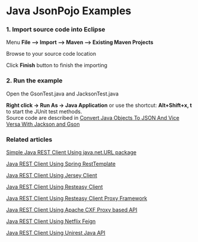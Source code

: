 # Java JsonPojo Examples 


### 1. Import source code into Eclipse

Menu **File –> Import –> Maven –> Existing Maven Projects**

Browse to your source code location

Click **Finish** button to finish the importing

### 2. Run the example

Open the GsonTest.java and JacksonTest.java

**Right click -> Run As -> Java Application** or use the shortcut: **Alt+Shift+x, t** to start the JUnit test methods.  
Source code are described in [Convert Java Objects To JSON And Vice Versa With Jackson and Gson](http://howtoprogram.xyz/2016/07/01/convert-java-objects-json-vice-versa/)

### Related articles

[Simple Java REST Client Using java.net.URL package](http://howtoprogram.xyz/2016/07/02/simple-java-rest-client-using-java-net-url-package)

[Java REST Client Using Spring RestTemplate](http://howtoprogram.xyz/2016/07/03/java-rest-client-using-spring-resttemplate/)

[Java REST Client Using Jersey Client](http://howtoprogram.xyz/2016/07/05/java-rest-client-using-jersey-client/)

[Java REST Client Using Resteasy Client](http://howtoprogram.xyz/2016/07/12/java-rest-client-using-resteasy-client/)

[Java REST Client Using Resteasy Client Proxy Framework](http://howtoprogram.xyz/2016/07/13/java-rest-client-using-resteasy-client-proxy-framework/)

[Java REST Client Using Apache CXF Proxy based API](http://howtoprogram.xyz/2016/07/15/java-rest-client-using-apache-cxf-proxy-based-api/)

[Java REST Client Using Netflix Feign](http://howtoprogram.xyz/2016/07/18/java-rest-client-using-netflix-feign/)

[Java REST Client Using Unirest Java API](http://howtoprogram.xyz/2016/07/27/java-rest-client-using-unirest-java-api/)
